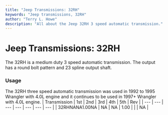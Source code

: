 ```yaml
---
title: "Jeep Transmissions: 32RH"
keywords: "Jeep transmissions, 32RH"
author: "Terry L. Howe"
description: "All about the Jeep 32RH 3 speed automatic transmission."
---
```


# Jeep Transmissions: 32RH
The 32RH is a medium duty 3 speed automatic transmission.  The
output has a round bolt pattern and 23 spline output shaft.
### Usage
The 32RH three speed automatic transmission was used in 1992 to
1995 Wrangler with 4.0L engine and it continues to be used in
1997+ Wrangler with 4.0L engine.
| Transmission | 1st | 2nd | 3rd | 4th | 5th | Rev |
| --- | --- | --- | --- | --- | --- | --- |
| 32RHNANA1.00NA | NA | NA | 1.00 |  |  | NA |
